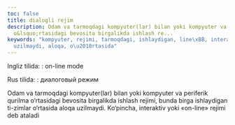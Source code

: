 ```yaml
---
toc: false
title: dialogli rejim
description: Odam va tarmoqdagi kompyuter(lar) bilan yoki kompyuter va periferik qurilma
  o&lsquo;rtasidagi bevosita birgalikda ishlash re...
keywords: "kompyuter, rejimi, tarmoqdagi, ishlaydigan, line\xBB, interaktiv, Ko\u2018pincha,
  uzilmaydi, aloqa, o\u2018rtasida"
---
```


Ingliz tilida:
:   on-line mode

Rus tilida:
:   диалоговый режим

Odam va tarmoqdagi kompyuter(lar) bilan yoki kompyuter va periferik qurilma o‘rtasidagi bevosita birgalikda ishlash rejimi, bunda birga ishlaydigan ti-zimlar o‘rtasida aloqa uzilmaydi. Ko‘pincha, interaktiv yoki «on-line» rejimi deb ataladi